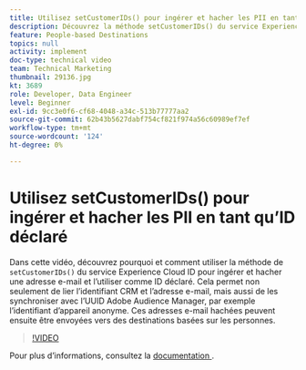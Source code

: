 ```yaml
---
title: Utilisez setCustomerIDs() pour ingérer et hacher les PII en tant qu’ID déclaré
description: Découvrez la méthode setCustomerIDs() du service Experience Cloud ID permettant d’ingérer et de hacher une adresse e-mail. Découvrez comment l’utiliser en tant qu’ID déclaré.
feature: People-based Destinations
topics: null
activity: implement
doc-type: technical video
team: Technical Marketing
thumbnail: 29136.jpg
kt: 3689
role: Developer, Data Engineer
level: Beginner
exl-id: 9cc3e0f6-cf68-4048-a34c-513b77777aa2
source-git-commit: 62b43b5627dabf754cf821f974a56c60989ef7ef
workflow-type: tm+mt
source-wordcount: '124'
ht-degree: 0%

---
```


# Utilisez setCustomerIDs() pour ingérer et hacher les PII en tant qu’ID déclaré

Dans cette vidéo, découvrez pourquoi et comment utiliser la méthode de `setCustomerIDs()` du service Experience Cloud ID pour ingérer et hacher une adresse e-mail et l’utiliser comme ID déclaré. Cela permet non seulement de lier l’identifiant CRM et l’adresse e-mail, mais aussi de les synchroniser avec l’UUID Adobe Audience Manager, par exemple l’identifiant d’appareil anonyme. Ces adresses e-mail hachées peuvent ensuite être envoyées vers des destinations basées sur les personnes.

>[!VIDEO](https://video.tv.adobe.com/v/30096/?quality=12&captions=fre_fr)

Pour plus d’informations, consultez la [&#x200B; documentation &#x200B;](https://experienceleague.adobe.com/docs/id-service/using/reference/hashing-support.html?lang=fr).
